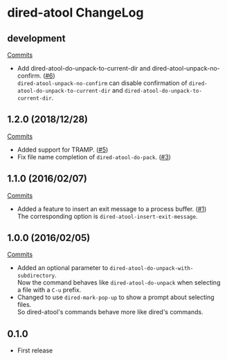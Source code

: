 # dired-atool ChangeLog

## development

[Commits](https://github.com/HKey/dired-atool/compare/1.2.0...master)

- Add dired-atool-do-unpack-to-current-dir and dired-atool-unpack-no-confirm. ([#6](https://github.com/HKey/dired-atool/pull/6))  
  `dired-atool-unpack-no-confirm` can disable confirmation of `dired-atool-do-unpack-to-current-dir` and `dired-atool-do-unpack-to-current-dir`.

## 1.2.0 (2018/12/28)

[Commits](https://github.com/HKey/dired-atool/compare/1.1.0...1.2.0)

- Added support for TRAMP. ([#5](https://github.com/HKey/dired-atool/pull/5))
- Fix file name completion of `dired-atool-do-pack`. ([#3](https://github.com/HKey/dired-atool/pull/3))

## 1.1.0 (2016/02/07)

[Commits](https://github.com/HKey/dired-atool/compare/1.0.0...1.1.0)

- Added a feature to insert an exit message to a process buffer. ([#1](https://github.com/HKey/dired-atool/pull/1))  
  The corresponding option is `dired-atool-insert-exit-message`.

## 1.0.0 (2016/02/05)

[Commits](https://github.com/HKey/dired-atool/compare/0.1.0...1.0.0)

- Added an optional parameter to `dired-atool-do-unpack-with-subdirectory`.  
  Now the command behaves like `dired-atool-do-unpack` when selecting a file
  with a `C-u` prefix.
- Changed to use `dired-mark-pop-up` to show a prompt about selecting files.  
  So dired-atool's commands behave more like dired's commands.

## 0.1.0

- First release
